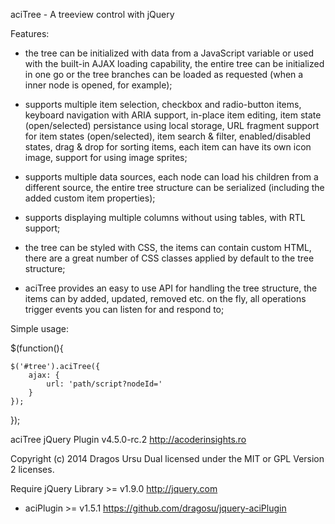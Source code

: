 
aciTree - A treeview control with jQuery

Features:

- the tree can be initialized with data from a JavaScript variable or used with
  the built-in AJAX loading capability, the entire tree can be initialized in
  one go or the tree branches can be loaded as requested (when a inner node
  is opened, for example);

- supports multiple item selection, checkbox and radio-button items,
  keyboard navigation with ARIA support, in-place item editing, item state
  (open/selected) persistance using local storage, URL fragment support for
  item states (open/selected), item search & filter, enabled/disabled states,
  drag & drop for sorting items, each item can have its own icon image,
  support for using image sprites;

- supports multiple data sources, each node can load his children from a
  different source, the entire tree structure can be serialized (including the
  added custom item properties);

- supports displaying multiple columns without using tables, with RTL support;

- the tree can be styled with CSS, the items can contain custom HTML, there
  are a great number of CSS classes applied by default to the tree structure;

- aciTree provides an easy to use API for handling the tree structure, the
  items can by added, updated, removed etc. on the fly, all operations trigger
  events you can listen for and respond to;

Simple usage:

$(function(){

    $('#tree').aciTree({
        ajax: {
            url: 'path/script?nodeId='
        }
    });

});

aciTree jQuery Plugin v4.5.0-rc.2
http://acoderinsights.ro

Copyright (c) 2014 Dragos Ursu
Dual licensed under the MIT or GPL Version 2 licenses.

Require jQuery Library >= v1.9.0 http://jquery.com
+ aciPlugin >= v1.5.1 https://github.com/dragosu/jquery-aciPlugin
